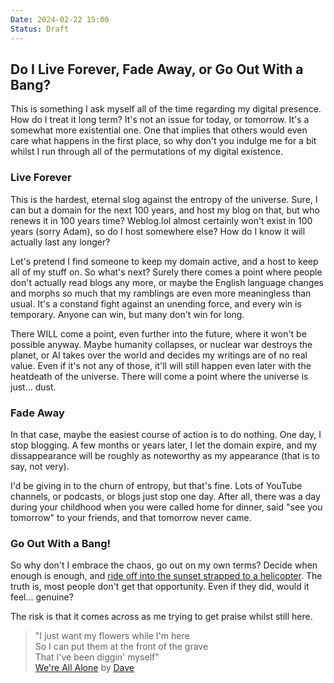 ```yaml
---
Date: 2024-02-22 15:00
Status: Draft
---
```


## Do I Live Forever, Fade Away, or Go Out With a Bang?
This is something I ask myself all of the time regarding my digital presence. How do I treat it long term? It's not an issue for today, or tomorrow. It's a somewhat more existential one. One that implies that others would even care what happens in the first place, so why don't you indulge me for a bit whilst I run through all of the permutations of my digital existence.

### Live Forever
This is the hardest, eternal slog against the entropy of the universe. Sure, I can but a domain for the next 100 years, and host my blog on that, but who renews it in 100 years time? Weblog.lol almost certainly won't exist in 100 years (sorry Adam), so do I host somewhere else? How do I know it will actually last any longer?

Let's pretend I find someone to keep my domain active, and a host to keep all of my stuff on. So what's next? Surely there comes a point where people don't actually read blogs any more, or maybe the English language changes and morphs so much that my ramblings are even more meaningless than usual. It's a constand fight against an unending force, and every win is temporary. Anyone can win, but many don't win for long.

There WILL come a point, even further into the future, where it won't be possible anyway. Maybe humanity collapses, or nuclear war destroys the planet, or AI takes over the world and decides my writings are of no real value. Even if it's not any of those, it'll will still happen even later with the heatdeath of the universe. There will come a point where the universe is just... dust.

### Fade Away
In that case, maybe the easiest course of action is to do nothing. One day, I stop blogging. A few months or years later, I let the domain expire, and my dissappearance will be roughly as noteworthy as my appearance (that is to say, not very).

I'd be giving in to the churn of entropy, but that's fine. Lots of YouTube channels, or podcasts, or blogs just stop one day. After all, there was a day during your childhood when you were called home for dinner, said "see you tomorrow" to your friends, and that tomorrow never came.

### Go Out With a Bang!
So why don't I embrace the chaos, go out on my own terms? Decide when enough is enough, and [ride off into the sunset strapped to a helicopter](https://www.youtube.com/watch?v=7DKv5H5Frt0). The truth is, most people don't get that opportunity. Even if they did, would it feel... genuine? 

The risk is that it comes across as me trying to get praise whilst still here.

> "I just want my flowers while I'm here  
> So I can put them at the front of the grave  
> That I've been diggin' myself"  
> [We're All Alone](https://song.link/y/DrLuMZoAcN8) by [Dave](https://www.wikiwand.com/en/Dave_(rapper))